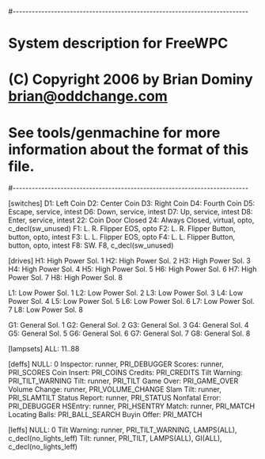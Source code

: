 #--------------------------------------------------------------------------
# System description for FreeWPC
# (C) Copyright 2006 by Brian Dominy <brian@oddchange.com>
#
# See tools/genmachine for more information about the format of this file.
#--------------------------------------------------------------------------

[switches]
D1: Left Coin
D2: Center Coin
D3: Right Coin
D4: Fourth Coin
D5: Escape, service, intest
D6: Down, service, intest
D7: Up, service, intest
D8: Enter, service, intest
22: Coin Door Closed
24: Always Closed, virtual, opto, c_decl(sw_unused)
F1: L. R. Flipper EOS, opto
F2: L. R. Flipper Button, button, opto, intest
F3: L. L. Flipper EOS, opto
F4: L. L. Flipper Button, button, opto, intest
F8: SW. F8, c_decl(sw_unused)

[drives]
H1: High Power Sol. 1
H2: High Power Sol. 2
H3: High Power Sol. 3
H4: High Power Sol. 4
H5: High Power Sol. 5
H6: High Power Sol. 6
H7: High Power Sol. 7
H8: High Power Sol. 8

L1: Low Power Sol. 1
L2: Low Power Sol. 2
L3: Low Power Sol. 3
L4: Low Power Sol. 4
L5: Low Power Sol. 5
L6: Low Power Sol. 6
L7: Low Power Sol. 7
L8: Low Power Sol. 8

G1: General Sol. 1
G2: General Sol. 2
G3: General Sol. 3
G4: General Sol. 4
G5: General Sol. 5
G6: General Sol. 6
G7: General Sol. 7
G8: General Sol. 8

[lampsets]
ALL: 11..88

[deffs]
NULL: 0
Inspector: runner, PRI_DEBUGGER
Scores: runner, PRI_SCORES
Coin Insert: PRI_COINS
Credits: PRI_CREDITS
Tilt Warning: PRI_TILT_WARNING
Tilt: runner, PRI_TILT
Game Over: PRI_GAME_OVER
Volume Change: runner, PRI_VOLUME_CHANGE
Slam Tilt: runner, PRI_SLAMTILT
Status Report: runner, PRI_STATUS
Nonfatal Error: PRI_DEBUGGER
HSEntry: runner, PRI_HSENTRY
Match: runner, PRI_MATCH
Locating Balls: PRI_BALL_SEARCH
Buyin Offer: PRI_MATCH

[leffs]
NULL: 0
Tilt Warning: runner, PRI_TILT_WARNING, LAMPS(ALL), c_decl(no_lights_leff)
Tilt: runner, PRI_TILT, LAMPS(ALL), GI(ALL), c_decl(no_lights_leff)
